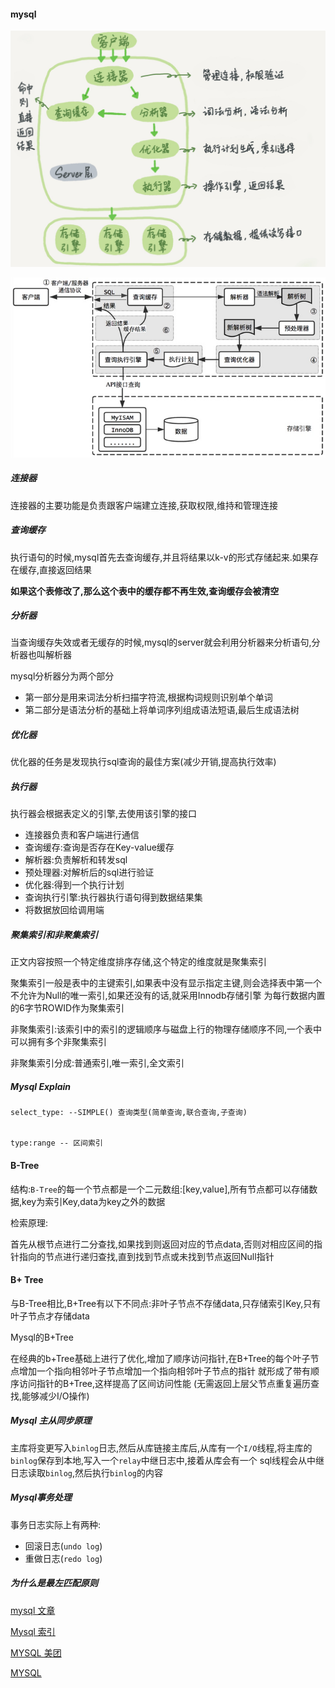 #### mysql

![image](mysql.png)



![image](mysql2.png)



##### 连接器

连接器的主要功能是负责跟客户端建立连接,获取权限,维持和管理连接

##### 查询缓存


执行语句的时候,mysql首先去查询缓存,并且将结果以k-v的形式存储起来.如果存在缓存,直接返回结果



**如果这个表修改了,那么这个表中的缓存都不再生效,查询缓存会被清空**



##### 分析器
当查询缓存失效或者无缓存的时候,mysql的server就会利用分析器来分析语句,分析器也叫解析器

mysql分析器分为两个部分
 - 第一部分是用来词法分析扫描字符流,根据构词规则识别单个单词
 - 第二部分是语法分析的基础上将单词序列组成语法短语,最后生成语法树
 
 
 
 
##### 优化器
优化器的任务是发现执行sql查询的最佳方案(减少开销,提高执行效率)





##### 执行器

执行器会根据表定义的引擎,去使用该引擎的接口














- 连接器负责和客户端进行通信
- 查询缓存:查询是否存在Key-value缓存
- 解析器:负责解析和转发sql
- 预处理器:对解析后的sql进行验证
- 优化器:得到一个执行计划
- 查询执行引擎:执行器执行语句得到数据结果集
- 将数据放回给调用端






##### 聚集索引和非聚集索引

正文内容按照一个特定维度排序存储,这个特定的维度就是聚集索引

聚集索引一般是表中的主键索引,如果表中没有显示指定主键,则会选择表中第一个不允许为Null的唯一索引,如果还没有的话,就采用Innodb存储引擎
为每行数据内置的6字节ROWID作为聚集索引



非聚集索引:该索引中的索引的逻辑顺序与磁盘上行的物理存储顺序不同,一个表中可以拥有多个非聚集索引

非聚集索引分成:普通索引,唯一索引,全文索引





##### Mysql Explain 


```
select_type: --SIMPLE() 查询类型(简单查询,联合查询,子查询)


type:range -- 区间索引

```




#### B-Tree

结构:`B-Tree`的每一个节点都是一个二元数组:[key,value],所有节点都可以存储数据,key为索引Key,data为key之外的数据


检索原理:

首先从根节点进行二分查找,如果找到则返回对应的节点data,否则对相应区间的指针指向的节点进行递归查找,直到找到节点或未找到节点返回Null指针





#### B+ Tree

与B-Tree相比,B+Tree有以下不同点:非叶子节点不存储data,只存储索引Key,只有叶子节点才存储data



Mysql的B+Tree

在经典的b+Tree基础上进行了优化,增加了顺序访问指针,在B+Tree的每个叶子节点增加一个指向相邻叶子节点增加一个指向相邻叶子节点的指针
就形成了带有顺序访问指针的B+Tree,这样提高了区间访问性能   (无需返回上层父节点重复遍历查找,能够减少I/O操作)






##### Mysql 主从同步原理

主库将变更写入`binlog`日志,然后从库链接主库后,从库有一个`I/O`线程,将主库的`binlog`保存到本地,写入一个`relay`中继日志中,接着从库会有一个
sql线程会从中继日志读取`binlog`,然后执行`binlog`的内容




##### Mysql事务处理
事务日志实际上有两种:
- 回滚日志(`undo log`)
- 重做日志(`redo log`)






##### 为什么是最左匹配原则


[mysql 文章](http://www.cnblogs.com/annsshadow/p/5037667.html)


[Mysql 索引](http://blog.codinglabs.org/articles/theory-of-mysql-index.html)

[MYSQL 美团](https://tech.meituan.com/mysql_index.html)


[MYSQL ](https://www.jianshu.com/p/486a514b0ded)

